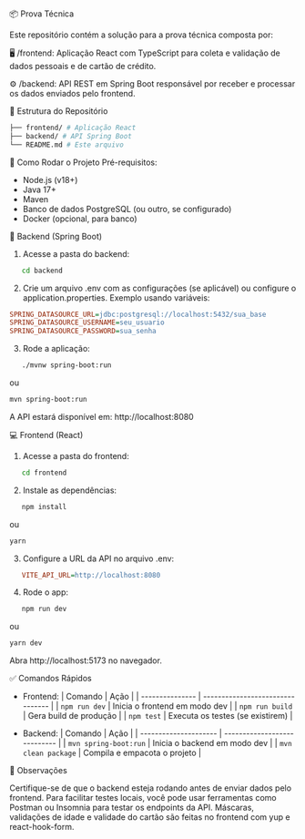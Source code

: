 📦 Prova Técnica

Este repositório contém a solução para a prova técnica composta por:

🖥️ /frontend: Aplicação React com TypeScript para coleta e validação de dados pessoais e de cartão de crédito.

⚙️ /backend: API REST em Spring Boot responsável por receber e processar os dados enviados pelo frontend.

📁 Estrutura do Repositório

```bash
├── frontend/ # Aplicação React
├── backend/ # API Spring Boot
└── README.md # Este arquivo
```

🚀 Como Rodar o Projeto
Pré-requisitos:

- Node.js (v18+)
- Java 17+
- Maven
- Banco de dados PostgreSQL (ou outro, se configurado)
- Docker (opcional, para banco)

🔧 Backend (Spring Boot)

1. Acesse a pasta do backend:

```bash
   cd backend
```

2. Crie um arquivo .env com as configurações (se aplicável) ou configure o application.properties.
   Exemplo usando variáveis:

```ini
SPRING_DATASOURCE_URL=jdbc:postgresql://localhost:5432/sua_base
SPRING_DATASOURCE_USERNAME=seu_usuario
SPRING_DATASOURCE_PASSWORD=sua_senha
```

3. Rode a aplicação:

```bash
   ./mvnw spring-boot:run
```

ou

```bash
mvn spring-boot:run
```

A API estará disponível em: http://localhost:8080

💻 Frontend (React)

1. Acesse a pasta do frontend:

```bash
   cd frontend
```

2. Instale as dependências:

```bash
   npm install
```

ou

```bash
yarn
```

3. Configure a URL da API no arquivo .env:

```ini
   VITE_API_URL=http://localhost:8080
```

4. Rode o app:

```bash
   npm run dev
```

ou

```bash
yarn dev
```

Abra http://localhost:5173 no navegador.

✅ Comandos Rápidos

- Frontend:
  | Comando | Ação |
  | --------------- | -------------------------------- |
  | `npm run dev` | Inicia o frontend em modo dev |
  | `npm run build` | Gera build de produção |
  | `npm test` | Executa os testes (se existirem) |

- Backend:
  | Comando | Ação |
  | --------------------- | ---------------------------- |
  | `mvn spring-boot:run` | Inicia o backend em modo dev |
  | `mvn clean package` | Compila e empacota o projeto |

📝 Observações

Certifique-se de que o backend esteja rodando antes de enviar dados pelo frontend.
Para facilitar testes locais, você pode usar ferramentas como Postman ou Insomnia para testar os endpoints da API.
Máscaras, validações de idade e validade do cartão são feitas no frontend com yup e react-hook-form.

